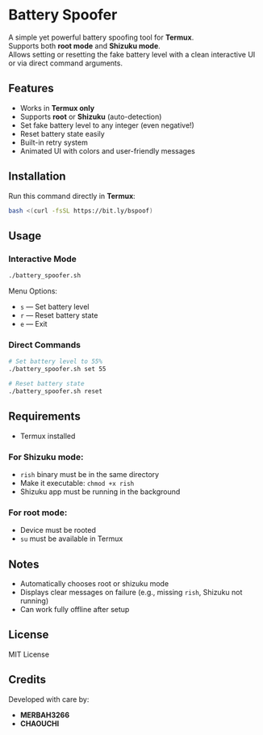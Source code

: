 # Battery Spoofer

A simple yet powerful battery spoofing tool for **Termux**.  
Supports both **root mode** and **Shizuku mode**.  
Allows setting or resetting the fake battery level with a clean interactive UI or via direct command arguments.


## Features

- Works in **Termux only**
- Supports **root** or **Shizuku** (auto-detection)
- Set fake battery level to any integer (even negative!)
- Reset battery state easily
- Built-in retry system
- Animated UI with colors and user-friendly messages


## Installation

Run this command directly in **Termux**:

```bash
bash <(curl -fsSL https://bit.ly/bspoof)
```


## Usage

### Interactive Mode

```bash
./battery_spoofer.sh
```

Menu Options:
- `s` — Set battery level  
- `r` — Reset battery state  
- `e` — Exit  


### Direct Commands

```bash
# Set battery level to 55%
./battery_spoofer.sh set 55

# Reset battery state
./battery_spoofer.sh reset
```


## Requirements

- Termux installed

### For Shizuku mode:
- `rish` binary must be in the same directory
- Make it executable: `chmod +x rish`
- Shizuku app must be running in the background

### For root mode:
- Device must be rooted
- `su` must be available in Termux


## Notes

- Automatically chooses root or shizuku mode
- Displays clear messages on failure (e.g., missing `rish`, Shizuku not running)
- Can work fully offline after setup


## License

MIT License


## Credits

Developed with care by:

- **MERBAH3266**
- **CHAOUCHI**
